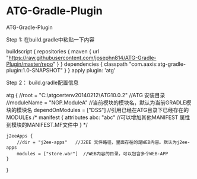 ATG-Gradle-Plugin
=================

ATG-Gradle-Plugin

Step 1:
  在build.gradle中粘贴一下内容
 
buildscript {
    repositories {
        maven {
            url "https://raw.githubusercontent.com/josephn814/ATG-Gradle-Plugin/master/repo"
        }
    }
    dependencies {
        classpath "com.aaxis:atg-gradle-plugin:1.0-SNAPSHOT"
    }
}
apply plugin: 'atg'

Step 2：
  build.gradle配置信息
 
atg {
    //root = "C:\\atgcertenv20140212\\ATG10.0.2"  //ATG 安装目录
    //moduleName = "NGP.ModuleA" //当前模块的模块名，默认为当前GRADLE模块的模块名
    dependOnModules = ["DSS"] //引用已经在ATG目录下已经存在的MODULEs
    /*
    manifest {
        attributes abc: "abc"  //可以增加其他MANIFEST 属性到模块的MANIFEST.MF文件中
    }
    */
    
    j2eeApps {
        //dir = "j2ee-apps"   //J2EE 文件路径，里面存在的是WEB内容。默认为j2ee-apps
        modules = ["store.war"]  //WEB内容的目录，可以包含多个WEB-APP
    }
}
 
